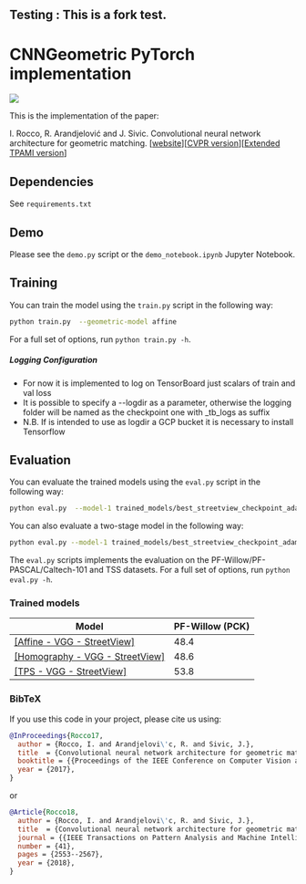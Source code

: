 ## Testing : This is a fork test.

# CNNGeometric PyTorch implementation

![](http://www.di.ens.fr/willow/research/cnngeometric/images/code_teaser.png)

This is the implementation of the paper: 

I. Rocco, R. Arandjelović and J. Sivic. Convolutional neural network architecture for geometric matching. [[website](http://www.di.ens.fr/willow/research/cnngeometric/)][[CVPR version](https://arxiv.org/abs/1703.05593)][[Extended TPAMI version](https://hal.archives-ouvertes.fr/hal-01859616/file/cnngeometric_pami.pdf)]



## Dependencies 
See `requirements.txt`

## Demo 
Please see the `demo.py` script or the `demo_notebook.ipynb` Jupyter Notebook.

## Training
You can train the model using the `train.py` script in the following way:

```bash
python train.py  --geometric-model affine
```
For a full set of options, run `python train.py -h`.

##### Logging Configuration 

  - For now it is implemented to log on TensorBoard just scalars of train and val loss
  - It is possible to specify a --logdir as a parameter, otherwise the logging folder will be named as the checkpoint one with _tb_logs as suffix
  - N.B. If is intended to use as logdir a GCP bucket it is necessary to install Tensorflow 
  
## Evaluation
You can evaluate the trained models using the `eval.py` script in the following way:

```bash
python eval.py  --model-1 trained_models/best_streetview_checkpoint_adam_hom_grid_loss_PAMI.pth.tar --eval-dataset pf
```

You can also evaluate a two-stage model in the following way:

```bash
python eval.py --model-1 trained_models/best_streetview_checkpoint_adam_hom_grid_loss_PAMI.pth.tar --model-2 trained_models/best_streetview_checkpoint_adam_tps_grid_loss_PAMI.pth.tar --eval-dataset pf
```

The `eval.py` scripts implements the evaluation on the PF-Willow/PF-PASCAL/Caltech-101 and TSS datasets.  For a full set of options, run `python eval.py -h`.

### Trained models 

| Model | PF-Willow (PCK) |
| --- | --- | 
| [[Affine - VGG - StreetView]](http://www.di.ens.fr/willow/research/cnngeometric/trained_models/pytorch/best_streetview_checkpoint_adam_affine_grid_loss_PAMI.pth.tar) |  48.4 |
| [[Homography - VGG - StreetView]](http://www.di.ens.fr/willow/research/cnngeometric/trained_models/pytorch/best_streetview_checkpoint_adam_hom_grid_loss_PAMI.pth.tar) |  48.6 |
| [[TPS - VGG - StreetView]](http://www.di.ens.fr/willow/research/cnngeometric/trained_models/pytorch/best_streetview_checkpoint_adam_tps_grid_loss_PAMI.pth.tar) |  53.8 |


### BibTeX

If you use this code in your project, please cite us using:
```bibtex
@InProceedings{Rocco17,
  author = {Rocco, I. and Arandjelovi\'c, R. and Sivic, J.},
  title  = {Convolutional neural network architecture for geometric matching},
  booktitle = {{Proceedings of the IEEE Conference on Computer Vision and Pattern Recognition}},
  year = {2017},
}
```

or

```bibtex
@Article{Rocco18,
  author = {Rocco, I. and Arandjelovi\'c, R. and Sivic, J.},
  title  = {Convolutional neural network architecture for geometric matching},
  journal = {{IEEE Transactions on Pattern Analysis and Machine Intelligence}},
  number = {41},
  pages = {2553--2567},
  year = {2018},
}
```
